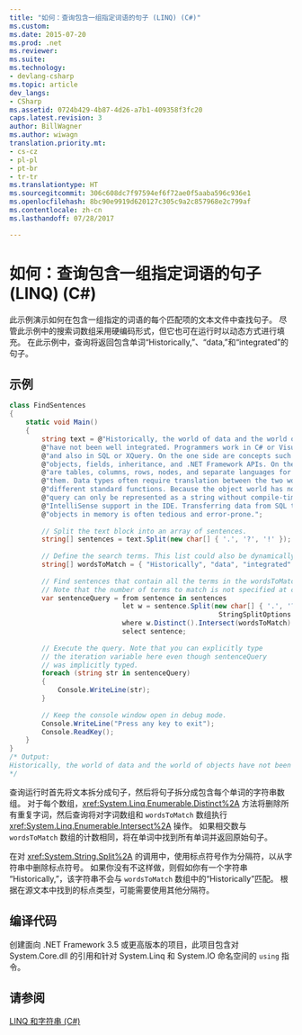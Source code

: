 ```yaml
---
title: "如何：查询包含一组指定词语的句子 (LINQ) (C#)"
ms.custom: 
ms.date: 2015-07-20
ms.prod: .net
ms.reviewer: 
ms.suite: 
ms.technology:
- devlang-csharp
ms.topic: article
dev_langs:
- CSharp
ms.assetid: 0724b429-4b87-4d26-a7b1-409358f3fc20
caps.latest.revision: 3
author: BillWagner
ms.author: wiwagn
translation.priority.mt:
- cs-cz
- pl-pl
- pt-br
- tr-tr
ms.translationtype: HT
ms.sourcegitcommit: 306c608dc7f97594ef6f72ae0f5aaba596c936e1
ms.openlocfilehash: 8bc90e9919d620127c305c9a2c857968e2c799af
ms.contentlocale: zh-cn
ms.lasthandoff: 07/28/2017

---
```

# <a name="how-to-query-for-sentences-that-contain-a-specified-set-of-words-linq-c"></a>如何：查询包含一组指定词语的句子 (LINQ) (C#)
此示例演示如何在包含一组指定的词语的每个匹配项的文本文件中查找句子。 尽管此示例中的搜索词数组采用硬编码形式，但它也可在运行时以动态方式进行填充。 在此示例中，查询将返回包含单词“Historically,”、“data,”和“integrated”的句子。  
  
## <a name="example"></a>示例  
  
```csharp  
class FindSentences  
{  
    static void Main()  
    {  
        string text = @"Historically, the world of data and the world of objects " +  
        @"have not been well integrated. Programmers work in C# or Visual Basic " +  
        @"and also in SQL or XQuery. On the one side are concepts such as classes, " +  
        @"objects, fields, inheritance, and .NET Framework APIs. On the other side " +  
        @"are tables, columns, rows, nodes, and separate languages for dealing with " +  
        @"them. Data types often require translation between the two worlds; there are " +  
        @"different standard functions. Because the object world has no notion of query, a " +  
        @"query can only be represented as a string without compile-time type checking or " +  
        @"IntelliSense support in the IDE. Transferring data from SQL tables or XML trees to " +  
        @"objects in memory is often tedious and error-prone.";  
  
        // Split the text block into an array of sentences.  
        string[] sentences = text.Split(new char[] { '.', '?', '!' });  
  
        // Define the search terms. This list could also be dynamically populated at runtime.  
        string[] wordsToMatch = { "Historically", "data", "integrated" };  
  
        // Find sentences that contain all the terms in the wordsToMatch array.  
        // Note that the number of terms to match is not specified at compile time.  
        var sentenceQuery = from sentence in sentences  
                            let w = sentence.Split(new char[] { '.', '?', '!', ' ', ';', ':', ',' },  
                                                    StringSplitOptions.RemoveEmptyEntries)  
                            where w.Distinct().Intersect(wordsToMatch).Count() == wordsToMatch.Count()  
                            select sentence;  
  
        // Execute the query. Note that you can explicitly type  
        // the iteration variable here even though sentenceQuery  
        // was implicitly typed.   
        foreach (string str in sentenceQuery)  
        {  
            Console.WriteLine(str);  
        }  
  
        // Keep the console window open in debug mode.  
        Console.WriteLine("Press any key to exit");  
        Console.ReadKey();  
    }  
}  
/* Output:  
Historically, the world of data and the world of objects have not been well integrated  
*/  
```  
  
 查询运行时首先将文本拆分成句子，然后将句子拆分成包含每个单词的字符串数组。 对于每个数组，<xref:System.Linq.Enumerable.Distinct%2A> 方法将删除所有重复字词，然后查询将对字词数组和 `wordsToMatch` 数组执行 <xref:System.Linq.Enumerable.Intersect%2A> 操作。 如果相交数与 `wordsToMatch` 数组的计数相同，将在单词中找到所有单词并返回原始句子。  
  
 在对 <xref:System.String.Split%2A> 的调用中，使用标点符号作为分隔符，以从字符串中删除标点符号。 如果你没有不这样做，则假如你有一个字符串 “Historically,”，该字符串不会与 `wordsToMatch` 数组中的“Historically”匹配。 根据在源文本中找到的标点类型，可能需要使用其他分隔符。  
  
## <a name="compiling-the-code"></a>编译代码  
 创建面向 .NET Framework 3.5 或更高版本的项目，此项目包含对 System.Core.dll 的引用和针对 System.Linq 和 System.IO 命名空间的 `using` 指令。  
  
## <a name="see-also"></a>请参阅  
 [LINQ 和字符串 (C#)](../../../../csharp/programming-guide/concepts/linq/linq-and-strings.md)

